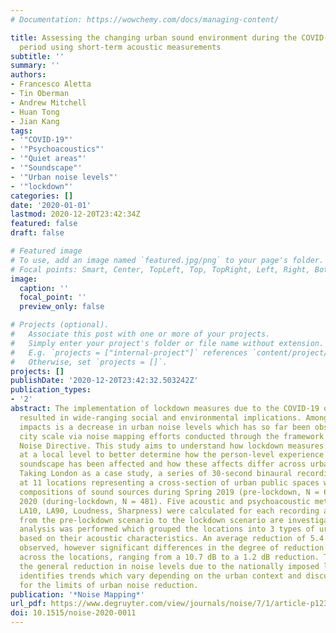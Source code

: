 ```yaml
---
# Documentation: https://wowchemy.com/docs/managing-content/

title: Assessing the changing urban sound environment during the COVID-19 lockdown
  period using short-term acoustic measurements
subtitle: ''
summary: ''
authors:
- Francesco Aletta
- Tin Oberman
- Andrew Mitchell
- Huan Tong
- Jian Kang
tags:
- '"COVID-19"'
- '"Psychoacoustics"'
- '"Quiet areas"'
- '"Soundscape"'
- '"Urban noise levels"'
- '"lockdown"'
categories: []
date: '2020-01-01'
lastmod: 2020-12-20T23:42:34Z
featured: false
draft: false

# Featured image
# To use, add an image named `featured.jpg/png` to your page's folder.
# Focal points: Smart, Center, TopLeft, Top, TopRight, Left, Right, BottomLeft, Bottom, BottomRight.
image:
  caption: ''
  focal_point: ''
  preview_only: false

# Projects (optional).
#   Associate this post with one or more of your projects.
#   Simply enter your project's folder or file name without extension.
#   E.g. `projects = ["internal-project"]` references `content/project/deep-learning/index.md`.
#   Otherwise, set `projects = []`.
projects: []
publishDate: '2020-12-20T23:42:32.503242Z'
publication_types:
- '2'
abstract: The implementation of lockdown measures due to the COVID-19 outbreak has
  resulted in wide-ranging social and environmental implications. Among the environmental
  impacts is a decrease in urban noise levels which has so far been observed at the
  city scale via noise mapping efforts conducted through the framework of the Environmental
  Noise Directive. This study aims to understand how lockdown measures have manifested
  at a local level to better determine how the person-level experience of the urban
  soundscape has been affected and how these affects differ across urban space typologies.
  Taking London as a case study, a series of 30-second binaural recordings were taken
  at 11 locations representing a cross-section of urban public spaces with varying
  compositions of sound sources during Spring 2019 (pre-lockdown, N = 620) and Spring
  2020 (during-lockdown, N = 481). Five acoustic and psychoacoustic metrics (LAeq,
  LA10, LA90, Loudness, Sharpness) were calculated for each recording and their changes
  from the pre-lockdown scenario to the lockdown scenario are investigated. Clustering
  analysis was performed which grouped the locations into 3 types of urban settings
  based on their acoustic characteristics. An average reduction of 5.4 dB (LAeq) was
  observed, however significant differences in the degree of reduction were found
  across the locations, ranging from a 10.7 dB to a 1.2 dB reduction. This study confirms
  the general reduction in noise levels due to the nationally imposed lockdown measures,
  identifies trends which vary depending on the urban context and discusses the implications
  for the limits of urban noise reduction.
publication: '*Noise Mapping*'
url_pdf: https://www.degruyter.com/view/journals/noise/7/1/article-p123.xml
doi: 10.1515/noise-2020-0011
---
```

